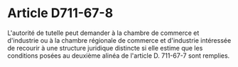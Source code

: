 # Article D711-67-8

L'autorité de tutelle peut demander à la chambre de commerce et d'industrie ou à la chambre régionale de commerce et d'industrie intéressée de recourir à une structure juridique distincte si elle estime que les conditions posées au deuxième alinéa de l'article D. 711-67-7 sont remplies.